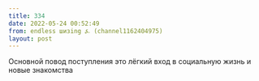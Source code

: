 ```yaml
---
title: 334
date: 2022-05-24 00:52:49
from: endless шизing ⍼ (channel1162404975)
layout: post
---
```


Основной повод поступления это лёгкий вход в социальную жизнь и новые знакомства
